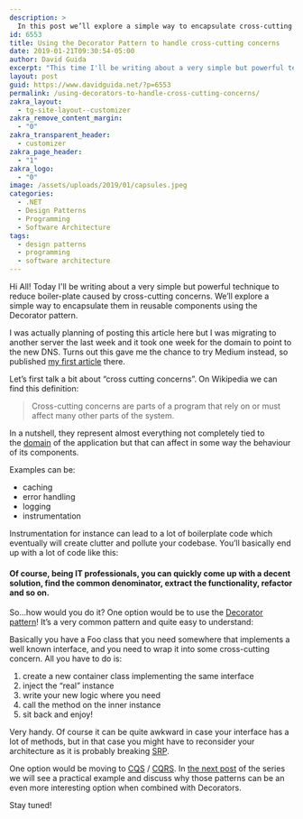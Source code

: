 ```yaml
---
description: >
  In this post we’ll explore a simple way to encapsulate cross-cutting concernsin reusable components using the Decorator pattern
id: 6553
title: Using the Decorator Pattern to handle cross-cutting concerns
date: 2019-01-21T09:30:54-05:00
author: David Guida
excerpt: "This time I'll be writing about a very simple but powerful technique to reduce boiler-plate caused by cross-cutting concerns. In this post we’ll explore a simple way to encapsulate them in reusable components using the Decorator pattern."
layout: post
guid: https://www.davidguida.net/?p=6553
permalink: /using-decorators-to-handle-cross-cutting-concerns/
zakra_layout:
  - tg-site-layout--customizer
zakra_remove_content_margin:
  - "0"
zakra_transparent_header:
  - customizer
zakra_page_header:
  - "1"
zakra_logo:
  - "0"
image: /assets/uploads/2019/01/capsules.jpeg
categories:
  - .NET
  - Design Patterns
  - Programming
  - Software Architecture
tags:
  - design patterns
  - programming
  - software architecture
---
```

Hi All! Today I'll be writing about a very simple but powerful technique to reduce boiler-plate caused by cross-cutting concerns. We’ll explore a simple way to encapsulate them in reusable components using the Decorator pattern.

I was actually planning of posting this article here but I was migrating to another server the last week and it took one week for the domain to point to the new DNS. Turns out this gave me the chance to try Medium instead, so published [my first article](https://medium.com/@obiuan/using-decorators-to-handle-cross-cutting-concerns-763fdb616f52) there.

Let’s first talk a bit about “cross cutting concerns”. On Wikipedia we can find this definition:

<blockquote class="wp-block-quote is-style-large">
  <p>
    Cross-cutting concerns are parts of a program that rely on or must affect many other parts of the&nbsp;system.
  </p>
</blockquote>

In a nutshell, they represent almost everything not completely tied to the&nbsp;<a href="https://en.wikipedia.org/wiki/Domain-driven_design" rel="noreferrer noopener" target="_blank">domain</a>&nbsp;of the application but that can affect in some way the behaviour of its components.

Examples can be:  
- caching  
- error handling  
- logging  
- instrumentation

Instrumentation for instance can lead to a lot of boilerplate code which eventually will create clutter and pollute your codebase. You’ll basically end up with a lot of code like this:

#### Of course, being IT professionals, you can quickly come up with a decent solution, find the common denominator, extract the functionality, refactor and so on.

So…how would you do it? One option would be to use the&nbsp;<a href="https://www.martinfowler.com/bliki/DecoratedCommand.html" rel="noreferrer noopener" target="_blank">Decorator pattern</a>! It’s a very common pattern and quite easy to understand:

Basically you have a Foo class that you need somewhere that implements a well known interface, and you need to wrap it into some cross-cutting concern. All you have to do is:

  1. create a new container class implementing the same interface
  2. inject the “real” instance
  3. write your new logic where you need
  4. call the method on the inner instance
  5. sit back and enjoy!

Very handy. Of course it can be quite awkward in case your interface has a lot of methods, but in that case you might have to reconsider your architecture as it is probably breaking&nbsp;<a href="https://en.wikipedia.org/wiki/Single_responsibility_principle" rel="noreferrer noopener" target="_blank">SRP</a>.

One option would be moving to <a aria-label="CQS (opens in a new tab)" rel="noreferrer noopener" href="https://en.wikipedia.org/wiki/Command%E2%80%93query_separation" target="_blank">CQS</a> / <a rel="noreferrer noopener" href="https://www.martinfowler.com/bliki/CQRS.html" target="_blank">CQRS</a>. In <a href="https://www.davidguida.net/using-decorators-to-handle-cross-cutting-concerns%e2%80%8a-%e2%80%8apart-2-a-practical-example/" target="_blank" rel="noreferrer noopener">the next post</a> of the series we will see a practical example and discuss why those patterns can be an even more interesting option when combined with Decorators.

Stay tuned!

<div class="post-details-footer-widgets">
</div>